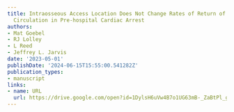 ```yaml
---
title: Intraosseous Access Location Does Not Change Rates of Return of Spontaneous
  Circulation in Pre-hospital Cardiac Arrest
authors:
- Mat Goebel
- RJ Lolley
- L Reed
- Jeffrey L. Jarvis
date: '2023-05-01'
publishDate: '2024-06-15T15:55:00.541282Z'
publication_types:
- manuscript
links:
- name: URL
  url: https://drive.google.com/open?id=1DylsH6uVw4B7o1UG63mB-_ZaBtPl_gVg&usp=drive_fs
---
```

